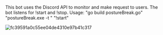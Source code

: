 This bot uses the Discord API to monitor and make request to users. The bot listens for !start and !stop.
Usage: "go build postureBreak.go" "postureBreak.exe -t <bot token>" "!start"
  
  
![fc39591a0c55ee04de4310e97b41c317](https://user-images.githubusercontent.com/91348941/151470236-54f75972-0273-4826-b6cf-215d9d0569d9.png)
